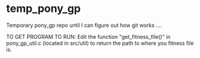 # temp_pony_gp
Temporary pony_gp repo until I can figure out how git works ....

TO GET PROGRAM TO RUN:
Edit the function "get_fitness_file()" in pony_gp_util.c (located in src/util) 
to return the path to where you fitness file is.
